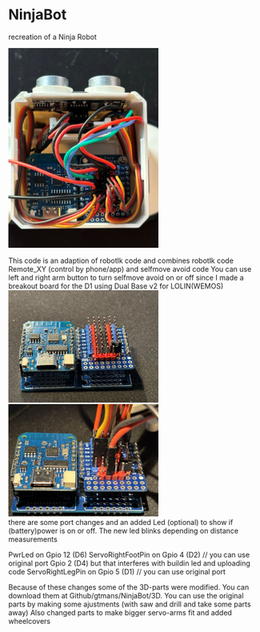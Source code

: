 # NinjaBot
recreation of a Ninja Robot

<img src="https://github.com/gtmans/NinjaBot/blob/main/Ninja_top_view.JPG" width="300" />

This code is an adaption of robotlk code and combines robotlk code Remote_XY (control by phone/app) and selfmove avoid code
You can use left and right arm button to turn selfmove avoid on or off
since I made a breakout board for the D1 using Dual Base v2 for LOLIN(WEMOS)
<BR>
<img src="https://github.com/gtmans/NinjaBot/blob/main/Dual_Base-empty-small.jpg" width="300" />
<img src="https://github.com/gtmans/NinjaBot/blob/main/Dual_Base-small.jpg" width="300" />
<BR>
there are some port changes and an added Led (optional) to show if (battery)power is on or off. The new led blinks depending on distance measurements
 
PwrLed            on Gpio 12 (D6)
ServoRightFootPin on Gpio 4  (D2) // you can use original port Gpio 2 (D4) but that interferes with buildin led and uploading code
ServoRightLegPin  on Gpio 5  (D1) // you can use original port
 
Because of these changes some of the 3D-parts were modified. You can download them at Github/gtmans/NinjaBot/3D.
You can use the original parts by making some ajustments (with saw and drill and take some parts away)
Also changed parts to make bigger servo-arms fit and added wheelcovers
